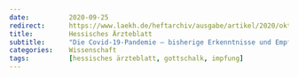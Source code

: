 ```yaml
---
date:          2020-09-25
redirect:      https://www.laekh.de/heftarchiv/ausgabe/artikel/2020/oktober-2020/die-covid-19-pandemie-bisherige-erkenntnisse-und-empfehlungen-fuer-das-weitere-vorgehen
title:         Hessisches Ärzteblatt
subtitle:      "Die Covid-19-Pandemie – bisherige Erkenntnisse und Empfehlungen für das weitere Vorgehen"
categories:    Wissenschaft
tags:          [hessisches ärzteblatt, gottschalk, impfung]
---
```


